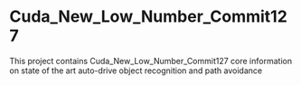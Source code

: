 # Cuda_New_Low_Number_Commit127
This project contains Cuda_New_Low_Number_Commit127 core information on state of the art auto-drive object recognition and path avoidance
